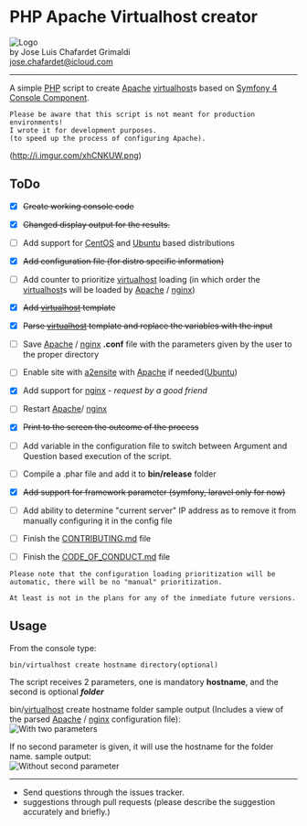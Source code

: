 # PHP Apache Virtualhost creator

![Logo](http://i.imgur.com/dzfZcU7.png?1)  
by Jose Luis Chafardet Grimaldi  
jose.chafardet@icloud.com
***
A simple [PHP](http://php.net/) script to create [Apache](http://httpd.apache.org/) [virtualhost](http://httpd.apache.org/docs/2.4/mod/core.html#virtualhost)s based on [Symfony 4](http://symfony.com/) [Console Component](http://symfony.com/doc/current/components/console.html).

```
Please be aware that this script is not meant for production environments! 
I wrote it for development purposes.
(to speed up the process of configuring Apache).
```
(http://i.imgur.com/xhCNKUW.png)

## ToDo
- [x] ~~Create working console code~~
- [x] ~~Changed display output for the results.~~

- [ ] Add support for [CentOS](https://www.centos.org/) and [Ubuntu](https://www.ubuntu.com/) based distributions
- [x] ~~Add configuration file (for distro specific information)~~
- [ ] Add counter to prioritize [virtualhost](http://httpd.apache.org/docs/2.4/mod/core.html#virtualhost) loading (in which order the [virtualhost](http://httpd.apache.org/docs/2.4/mod/core.html#virtualhost)s will be loaded by [Apache](http://httpd.apache.org/) / [nginx](https://nginx.org/en/))
- [x] ~~Add [virtualhost](http://httpd.apache.org/docs/2.4/mod/core.html#virtualhost) template~~
- [x] ~~Parse [virtualhost](http://httpd.apache.org/docs/2.4/mod/core.html#virtualhost) template and replace the variables with the input~~
- [ ] Save [Apache](http://httpd.apache.org/) / [nginx](https://nginx.org/en/) **.conf** file with the parameters given by the user to the proper directory
- [ ] Enable site with [a2ensite](http://manpages.ubuntu.com/manpages/trusty/man8/a2ensite.8.html) with [Apache](http://httpd.apache.org/) if needed([Ubuntu](https://www.ubuntu.com/))
- [x] Add support for [nginx](https://nginx.org/en/) - _request by a good friend_
- [ ] Restart [Apache](http://httpd.apache.org/)/ [nginx](https://nginx.org/en/)
- [x] ~~Print to the screen the outcome of the process~~
- [ ] Add variable in the configuration file to switch between Argument and Question based execution of the script.
- [ ] Compile a .phar file and add it to **bin/release** folder
- [x] ~~Add support for framework parameter (symfony, laravel only for now)~~
- [ ] Add ability to determine "current server" IP address as to remove it from manually configuring it in the config file
- [ ] Finish the [CONTRIBUTING.md](CONTRIBUTING.md) file
- [ ] Finish the [CODE_OF_CONDUCT.md](CODE_OF_CONDUCT.md) file

```
Please note that the configuration loading prioritization will be
automatic, there will be no "manual" prioritization.
  
At least is not in the plans for any of the inmediate future versions.
```

## Usage

From the console type:
```
bin/virtualhost create hostname directory(optional)
```
The script receives 2 parameters, one is mandatory **hostname**, and the second is optional _**folder**_

bin/[virtualhost](http://httpd.apache.org/docs/2.4/mod/core.html#virtualhost) create hostname folder
sample output (Includes a view of the parsed [Apache](http://httpd.apache.org/) / [nginx](https://nginx.org/en/) configuration file):  
![With two parameters](http://i.imgur.com/xhCNKUW.png)

If no second parameter is given, it will use the hostname for the folder name.
sample output:  
![Without second parameter](http://i.imgur.com/joJhBua.png)

***

* Send questions through the issues tracker.
* suggestions through pull requests (please describe the suggestion accurately and briefly.)


